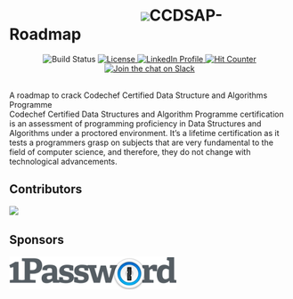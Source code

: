 # &emsp; &emsp; &emsp; &emsp; &emsp; &emsp; &emsp;<img src="https://github.com/adeepak7/CCDSAP-Roadmap/blob/master/Signature/Github%20Signature.gif" height="50px">CCDSAP-Roadmap
<p align="center">
  <img src="https://travis-ci.com/adeepak7/CCDSAP-Roadmap.svg?branch=master" alt="Build Status">
  <a href="https://github.com/adeepak7/CCDSAP-Roadmap/blob/master/LICENSE">
    <img src="https://img.shields.io/github/license/adeepak7/CCDSAP-Roadmap" alt="License">
  </a>
  <a href="https://www.linkedin.com/in/deepak-ahire-856534113/">
    <img src="https://img.shields.io/badge/ask%20me-anything-blue" alt="LinkedIn Profile">
  </a>
  <a href="">
    <img src="http://hits.dwyl.io/adeepak7/CCDSAP-Roadmap.svg" alt="Hit Counter">
  </a>
  <a href="https://join.slack.com/t/acseswcesangli/shared_invite/enQtNzYxMzg2Nzk1Mjk5LTk5Yjg0NzJlNjM5NDQwOTlmMDMyNzRiNzM3OWFiNGMzMmUxMzRkN2NmYTUyM2E1ZDRkYzI0NmU2NDdmYTA1ZTA">
    <img src="https://img.shields.io/badge/slack-@acses-yellow.svg?logo=slack" alt="Join the chat on Slack">
  </a>  
</p>

<br />
A roadmap to crack Codechef Certified Data Structure and Algorithms Programme
<br />
Codechef Certified Data Structures and Algorithm Programme certification is an assessment of programming proficiency in Data Structures and Algorithms under a proctored environment. It’s a lifetime certification as it tests a programmers grasp on subjects that are very fundamental to the field of computer science, and therefore, they do not change with technological advancements.

## Contributors

<a href="https://github.com/adeepak7/CCDSAP-Roadmap/graphs/contributors">
  <img src="https://contributors-img.firebaseapp.com/image?repo=adeepak7/CCDSAP-Roadmap" />
</a>

## Sponsors

<a href="https://www.1password.com/?from=github.com/adeepak7/CCDSAP-Roadmap">
    <img src="https://github.com/adeepak7/CCDSAP-Roadmap/blob/master/docs/assets/1password.png?raw=true" alt="1build" width="300"></a>
